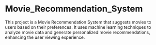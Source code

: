 # Movie_Recommendation_System

This project is a Movie Recommendation System that suggests movies to users based on their preferences. It uses machine learning techniques to analyze movie data and generate personalized movie recommendations, enhancing the user viewing experience.
